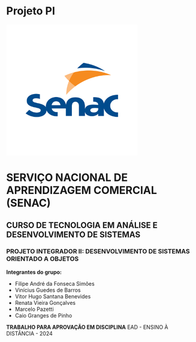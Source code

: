 # Projeto PI

<img><img src="img/logoSenac.png" alt="Logo" width="350"/>

# SERVIÇO NACIONAL DE APRENDIZAGEM COMERCIAL (SENAC)
## CURSO DE TECNOLOGIA EM ANÁLISE E DESENVOLVIMENTO DE SISTEMAS
### PROJETO INTEGRADOR II: DESENVOLVIMENTO DE SISTEMAS ORIENTADO A OBJETOS

**Integrantes do grupo:**
- Filipe André da Fonseca Simões
- Vinícius Guedes de Barros
- Vitor Hugo Santana Benevides
- Renata Vieira Gonçalves
- Marcelo Pazetti
- Caio Granges de Pinho

**TRABALHO PARA APROVAÇÃO EM DISCIPLINA** EAD - ENSINO À DISTÂNCIA - 2024

